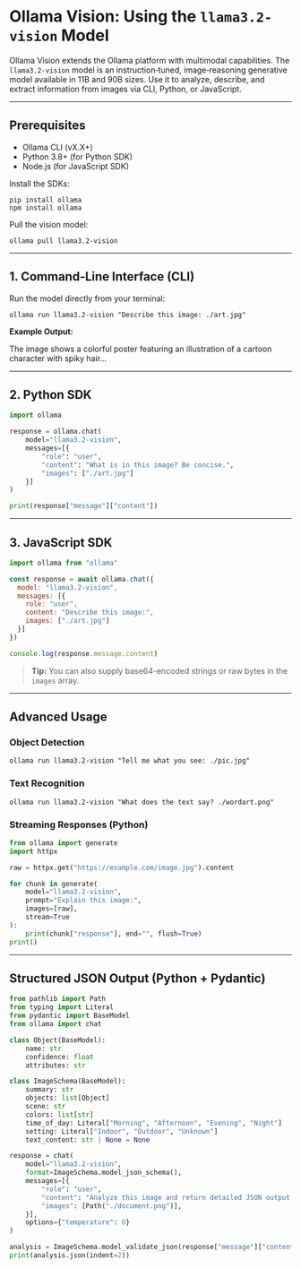 # Ollama Vision: Using the `llama3.2-vision` Model

Ollama Vision extends the Ollama platform with multimodal capabilities. The `llama3.2-vision` model is an instruction‑tuned, image‑reasoning generative model available in 11B and 90B sizes. Use it to analyze, describe, and extract information from images via CLI, Python, or JavaScript.

---

## Prerequisites

- Ollama CLI (vX.X+)
- Python 3.8+ (for Python SDK)
- Node.js (for JavaScript SDK)

Install the SDKs:

```
pip install ollama
npm install ollama
```

Pull the vision model:

```
ollama pull llama3.2-vision
```

---

## 1. Command‑Line Interface (CLI)

Run the model directly from your terminal:

```
ollama run llama3.2-vision "Describe this image: ./art.jpg"
```

**Example Output:**

The image shows a colorful poster featuring an illustration of a cartoon character with spiky hair…

---

## 2. Python SDK

```python
import ollama

response = ollama.chat(
    model="llama3.2-vision",
    messages=[{
        "role": "user",
        "content": "What is in this image? Be concise.",
        "images": ["./art.jpg"]
    }]
)

print(response["message"]["content"])
```

---

## 3. JavaScript SDK

```javascript
import ollama from "ollama"

const response = await ollama.chat({
  model: "llama3.2-vision",
  messages: [{
    role: "user",
    content: "Describe this image:",
    images: ["./art.jpg"]
  }]
})

console.log(response.message.content)
```

> **Tip:** You can also supply base64-encoded strings or raw bytes in the `images` array.

---

## Advanced Usage

### Object Detection

```
ollama run llama3.2-vision "Tell me what you see: ./pic.jpg"
```

### Text Recognition

```
ollama run llama3.2-vision "What does the text say? ./wordart.png"
```

### Streaming Responses (Python)

```python
from ollama import generate
import httpx

raw = httpx.get("https://example.com/image.jpg").content

for chunk in generate(
    model="llama3.2-vision",
    prompt="Explain this image:",
    images=[raw],
    stream=True
):
    print(chunk["response"], end="", flush=True)
print()
```

---

## Structured JSON Output (Python + Pydantic)

```python
from pathlib import Path
from typing import Literal
from pydantic import BaseModel
from ollama import chat

class Object(BaseModel):
    name: str
    confidence: float
    attributes: str

class ImageSchema(BaseModel):
    summary: str
    objects: list[Object]
    scene: str
    colors: list[str]
    time_of_day: Literal["Morning", "Afternoon", "Evening", "Night"]
    setting: Literal["Indoor", "Outdoor", "Unknown"]
    text_content: str | None = None

response = chat(
    model="llama3.2-vision",
    format=ImageSchema.model_json_schema(),
    messages=[{
        "role": "user",
        "content": "Analyze this image and return detailed JSON output.",
        "images": [Path("./document.png")],
    }],
    options={"temperature": 0}
)

analysis = ImageSchema.model_validate_json(response["message"]["content"])
print(analysis.json(indent=2))
```
